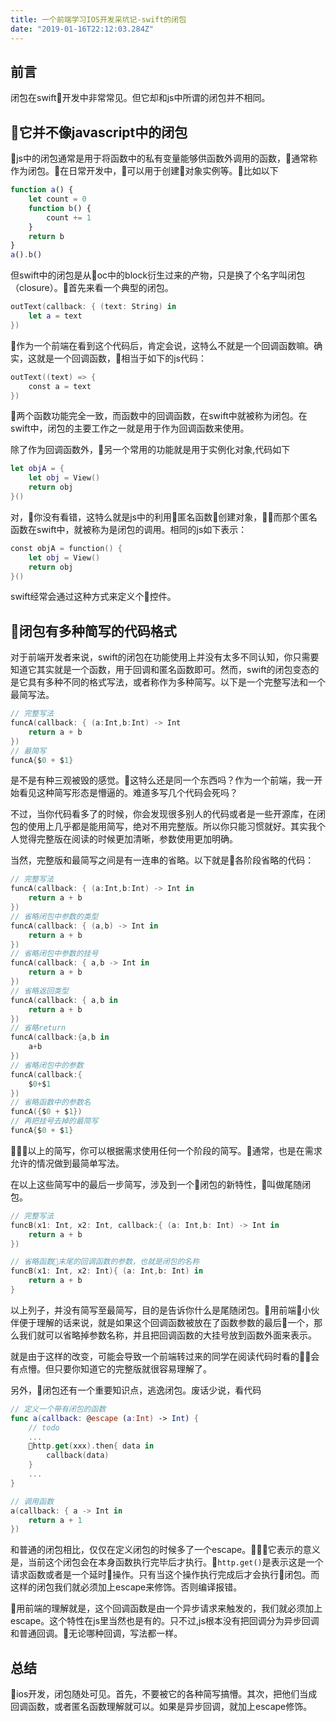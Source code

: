 ```yaml
---
title: 一个前端学习IOS开发采坑记-swift的闭包
date: "2019-01-16T22:12:03.284Z"
---
```


## 前言
闭包在swift开发中非常常见。但它却和js中所谓的闭包并不相同。


## 它并不像javascript中的闭包
js中的闭包通常是用于将函数中的私有变量能够供函数外调用的函数，通常称作为闭包。在日常开发中，可以用于创建对象实例等。比如以下
```javascript
function a() {
    let count = 0
    function b() {
        count += 1
    }
    return b
}
a().b()
```


但swift中的闭包是从oc中的block衍生过来的产物，只是换了个名字叫闭包（closure）。首先来看一个典型的闭包。
```swift
outText(callback: { (text: String) in
    let a = text
})

```
作为一个前端在看到这个代码后，肯定会说，这特么不就是一个回调函数嘛。确实，这就是一个回调函数，相当于如下的js代码：
```swift
outText((text) => {
    const a = text
})
```
两个函数功能完全一致，而函数中的回调函数，在swift中就被称为闭包。在swift中，闭包的主要工作之一就是用于作为回调函数来使用。


除了作为回调函数外，另一个常用的功能就是用于实例化对象,代码如下
```swift
let objA = {
    let obj = View()
    return obj
}()
```
对，你没有看错，这特么就是js中的利用匿名函数创建对象，而那个匿名函数在swift中，就被称为是闭包的调用。相同的js如下表示：
```swift
const objA = function() {
    let obj = View()
    return obj
}()
```
swift经常会通过这种方式来定义个控件。

## 闭包有多种简写的代码格式
对于前端开发者来说，swift的闭包在功能使用上并没有太多不同认知，你只需要知道它其实就是一个函数，用于回调和匿名函数即可。然而，swift的闭包变态的是它具有多种不同的格式写法，或者称作为多种简写。以下是一个完整写法和一个最简写法。
```swift
// 完整写法
funcA(callback: { (a:Int,b:Int) -> Int
    return a + b
})
// 最简写
funcA{$0 + $1}
```
是不是有种三观被毁的感觉。这特么还是同一个东西吗？作为一个前端，我一开始看见这种简写形态是懵逼的。难道多写几个代码会死吗？

不过，当你代码看多了的时候，你会发现很多别人的代码或者是一些开源库，在闭包的使用上几乎都是能用简写，绝对不用完整版。所以你只能习惯就好。其实我个人觉得完整版在阅读的时候更加清晰，参数使用更加明确。

当然，完整版和最简写之间是有一连串的省略。以下就是各阶段省略的代码：
```swift
// 完整写法
funcA(callback: { (a:Int,b:Int) -> Int in
    return a + b
})
// 省略闭包中参数的类型
funcA(callback: { (a,b) -> Int in
    return a + b
})
// 省略闭包中参数的挂号
funcA(callback: { a,b -> Int in
    return a + b
})
// 省略返回类型
funcA(callback: { a,b in
    return a + b
})
// 省略return 
funcA(callback:{a,b in 
    a+b
})
// 省略闭包中的参数
funcA(callback:{
    $0+$1
})
// 省略函数中的参数名
funcA({$0 + $1})
// 再把挂号去掉的最简写
funcA{$0 + $1}
```
以上的简写，你可以根据需求使用任何一个阶段的简写。通常，也是在需求允许的情况做到最简单写法。

在以上这些简写中的最后一步简写，涉及到一个闭包的新特性，叫做尾随闭包。
```swift
// 完整写法
funcB(x1: Int, x2: Int, callback:{ (a: Int,b: Int) -> Int in
    return a + b
})

// 省略函数末尾的回调函数的参数，也就是闭包的名称
funcB(x1: Int, x2: Int){ (a: Int,b: Int) in
    return a + b
}
```
以上列子，并没有简写至最简写，目的是告诉你什么是尾随闭包。用前端小伙伴便于理解的话来说，就是如果这个回调函数被放在了函数参数的最后一个，那么我们就可以省略掉参数名称，并且把回调函数的大挂号放到函数外面来表示。

就是由于这样的改变，可能会导致一个前端转过来的同学在阅读代码时看的会有点懵。但只要你知道它的完整版就很容易理解了。

另外，闭包还有一个重要知识点，逃逸闭包。废话少说，看代码
```swift
// 定义一个带有闭包的函数
func a(callback: @escape (a:Int) -> Int) {
    // todo
    ...
    http.get(xxx).then{ data in
        callback(data)
    }
    ...
}

// 调用函数
a(callback: { a -> Int in
    return a + 1
}) 
```
和普通的闭包相比，仅仅在定义闭包的时候多了一个escape。它表示的意义是，当前这个闭包会在本身函数执行完毕后才执行。```http.get()```是表示这是一个请求函数或者是一个延时操作。只有当这个操作执行完成后才会执行闭包。而这样的闭包我们就必须加上escape来修饰。否则编译报错。

用前端的理解就是，这个回调函数是由一个异步请求来触发的，我们就必须加上escape。这个特性在js里当然也是有的。只不过,js根本没有把回调分为异步回调和普通回调。无论哪种回调，写法都一样。

## 总结
ios开发，闭包随处可见。首先，不要被它的各种简写搞懵。其次，把他们当成回调函数，或者匿名函数理解就可以。如果是异步回调，就加上escape修饰。